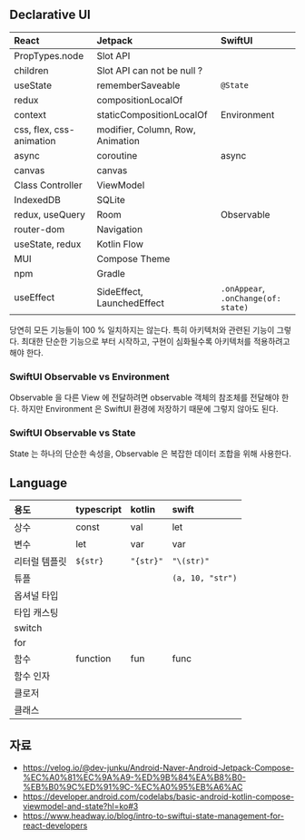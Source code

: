 ## Declarative UI
| React | Jetpack | SwiftUI
| :--- | :--- | :--- 
| PropTypes.node | Slot API |
| children | Slot API can not be null ?
| useState | rememberSaveable | `@State`
| redux | compositionLocalOf |
| context | staticCompositionLocalOf | Environment
| css, flex, css-animation | modifier, Column, Row, Animation
| async | coroutine | async
| canvas | canvas
| Class Controller | ViewModel
| IndexedDB | SQLite
| redux, useQuery | Room | Observable
| router-dom | Navigation
| useState, redux | Kotlin Flow
| MUI | Compose Theme
| npm | Gradle
| useEffect | SideEffect, LaunchedEffect | `.onAppear`, `.onChange(of: state)`

당연히 모든 기능들이 100 % 일치하지는 않는다. 특히 아키텍처와 관련된 기능이 그렇다.
최대한 단순한 기능으로 부터 시작하고,
구현이 심화될수록 아키텍처를 적용하려고 해야 한다.

### SwiftUI Observable vs Environment
Observable 을 다른 View 에 전달하려면 observable 객체의 참조체를 전달해야 한다.
하지만 Environment 은 SwiftUI 환경에 저장하기 때문에 그렇지 않아도 된다.

### SwiftUI Observable vs State
State 는 하나의 단순한 속성을, Observable 은 복잡한 데이터 조합을 위해 사용한다.

## Language
| 용도 | typescript | kotlin | swift
| :--- | :--- | :--- | :--- 
| 상수 | const | val | let
| 변수 | let | var | var
| 리터럴 템플릿 | ``${str}`` | `"{str}"` | `"\(str)"`
| 튜플 | | | `(a, 10, "str")` 
| 옵셔널 타입 |
| 타입 캐스팅 
| switch |
| for |
| 함수 | function | fun | func
| 함수 인자 |
| 클로저 |
| 클래스 |
## 자료
* https://velog.io/@dev-junku/Android-Naver-Android-Jetpack-Compose-%EC%A0%81%EC%9A%A9-%ED%9B%84%EA%B8%B0-%EB%B0%9C%ED%91%9C-%EC%A0%95%EB%A6%AC
* https://developer.android.com/codelabs/basic-android-kotlin-compose-viewmodel-and-state?hl=ko#3
* https://www.headway.io/blog/intro-to-swiftui-state-management-for-react-developers
